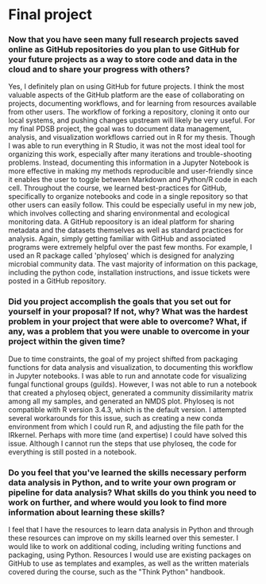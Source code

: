 # Final project 

### Now that you have seen many full research projects saved online as GitHub repositories do you plan to use GitHub for your future projects as a way to store code and data in the cloud and to share your progress with others? 

Yes, I definitely plan on using GitHub for future projects. I think the most valuable aspects of the GitHub platform are the ease of collaborating on projects, documenting workflows, and for learning from resources available from other users. The workflow of forking a repository, cloning it onto our local systems, and pushing changes upstream will likely be very useful. For my final PDSB project, the goal was to document data management, analysis, and visualization workflows carried out in R for my thesis. Though I was able to run everything in R Studio, it was not the most ideal tool for organizing this work, especially after many iterations and trouble-shooting problems. Instead, documenting this information in a Jupyter Notebook is more effective in making my methods reproducible and user-friendly since it enables the user to toggle between Markdown and Python/R code in each cell. Throughout the course, we learned best-practices for GitHub, specifically to organize notebooks and code in a single repository so that other users can easily follow. This could be especially useful in my new job, which involves collecting and sharing environmental and ecological monitoring data. A GitHub repoository is an ideal platform for sharing metadata and the datasets themselves as well as standard practices for analysis. Again, simply getting familiar with GitHub and associated programs were extremely helpful over the past few months. For example, I used an R package called 'phyloseq' which is designed for analyzing microbial community data. The vast majority of information on this package, including the python code, installation instructions, and issue tickets were posted in a GitHub repository. 


### Did you project accomplish the goals that you set out for yourself in your proposal? If not, why? What was the hardest problem in your project that were able to overcome? What, if any, was a problem that you were unable to overcome in your project within the given time?

Due to time constraints, the goal of my project shifted from packaging functions for data analysis and visualization, to documenting this workflow in Jupyter notebooks. I was able to run and annotate code for visualizing fungal functional groups (guilds). However, I was not able to run a notebook that created a phyloseq object, generated a community dissimilarity matrix among all my samples, and generated an NMDS plot. Phyloseq is not compatible with R version 3.4.3, which is the default version. I attempted several workarounds for this issue, such as creating a new conda environment from which I could run R, and adjusting the file path for the IRkernel. Perhaps with more time (and expertise) I could have solved this issue. Although I cannot run the steps that use phyloseq, the code for everything is still posted in a notebook. 

### Do you feel that you've learned the skills necessary perform data analysis in Python, and to write your own program or pipeline for data analysis? What skills do you think you need to work on further, and where would you look to find more information about learning these skills?

I feel that I have the resources to learn data analysis in Python and through these resources can improve on my skills learned over this semester. I would like to work on additional coding, including writing functions and packaging, using Python. Resources I would use are existing packages on GitHub to use as templates and examples, as well as the written materials covered during the course, such as the "Think Python" handbook. 
